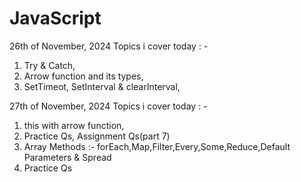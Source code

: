 # JavaScript

26th of November, 2024 
Topics i cover today : -
1. Try & Catch,
2. Arrow function and its types,
3. SetTimeot, SetInterval & clearInterval,

27th of November, 2024 
Topics i cover today : -
1. this with arrow function,
2. Practice Qs, Assignment Qs(part 7)
3. Array Methods :- forEach,Map,Filter,Every,Some,Reduce,Default Parameters & Spread
4. Practice Qs